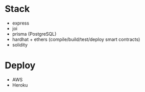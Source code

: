 # Stack

- express
- joi
- prisma (PostgreSQL)
- hardhat + ethers (compile/build/test/deploy smart contracts)
- solidity

# Deploy

- AWS
- Heroku
